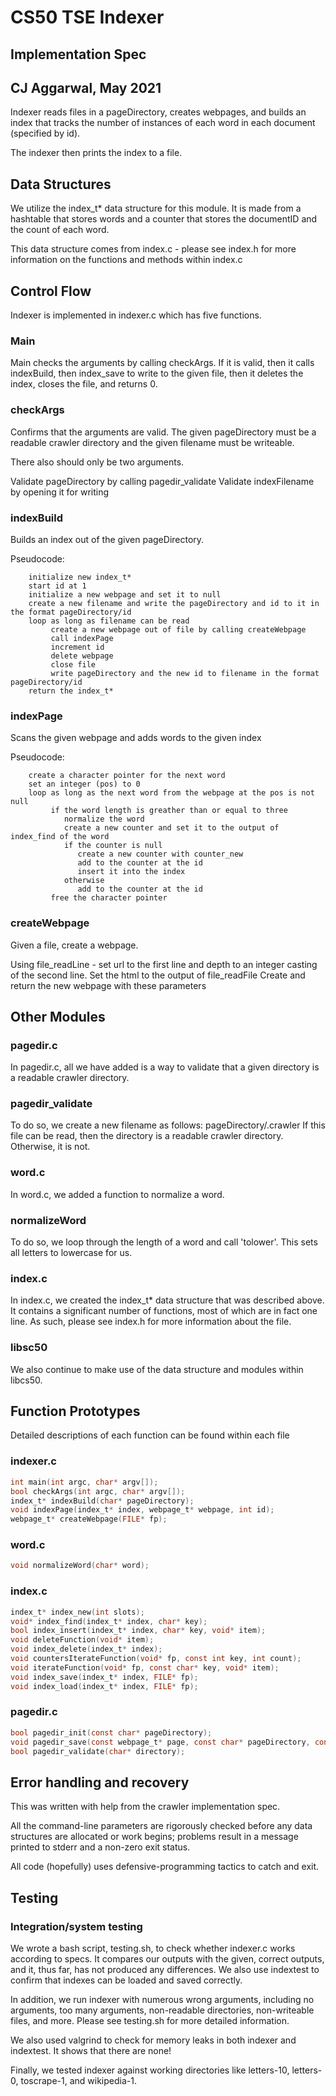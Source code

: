 # CS50 TSE Indexer
## Implementation Spec

## CJ Aggarwal, May 2021

Indexer reads files in a pageDirectory, creates webpages, and builds an index that tracks the number of instances of each word in each document (specified by id).

The indexer then prints the index to a file.

## Data Structures

We utilize the index_t* data structure for this module. It is made from a hashtable that stores words and a counter that stores the documentID and the count of each word.

This data structure comes from index.c - please see index.h for more information on the functions and methods within index.c

## Control Flow

Indexer is implemented in indexer.c which has five functions.

### Main

Main checks the arguments by calling checkArgs. If it is valid, then it calls indexBuild, then index_save to write to the given file, then it deletes the index, closes the file, and returns 0.

### checkArgs

Confirms that the arguments are valid. The given pageDirectory must be a readable crawler directory and the given filename must be writeable.

There also should only be two arguments.

Validate pageDirectory by calling pagedir_validate
Validate indexFilename by opening it for writing

### indexBuild

Builds an index out of the given pageDirectory.

Pseudocode:

        initialize new index_t*
        start id at 1
        initialize a new webpage and set it to null
        create a new filename and write the pageDirectory and id to it in the format pageDirectory/id
        loop as long as filename can be read
             create a new webpage out of file by calling createWebpage
             call indexPage
             increment id
             delete webpage
             close file
             write pageDirectory and the new id to filename in the format pageDirectory/id
        return the index_t*

### indexPage

Scans the given webpage and adds words to the given index

Pseudocode:

        create a character pointer for the next word
        set an integer (pos) to 0
        loop as long as the next word from the webpage at the pos is not null
             if the word length is greather than or equal to three
                normalize the word
                create a new counter and set it to the output of index_find of the word
                if the counter is null
                   create a new counter with counter_new
                   add to the counter at the id
                   insert it into the index
                otherwise
                   add to the counter at the id
             free the character pointer

### createWebpage

Given a file, create a webpage.

Using file_readLine - set url to the first line and depth to an integer casting of the second line.
Set the html to the output of file_readFile
Create and return the new webpage with these parameters

## Other Modules

### pagedir.c

In pagedir.c, all we have added is a way to validate that a given directory is a readable crawler directory.

### pagedir_validate

To do so, we create a new filename as follows: pageDirectory/.crawler
If this file can be read, then the directory is a readable crawler directory. Otherwise, it is not.

### word.c

In word.c, we added a function to normalize a word.

### normalizeWord

To do so, we loop through the length of a word and call 'tolower'. This sets all letters to lowercase for us.

### index.c

In index.c, we created the index_t* data structure that was described above. It contains a significant number of functions, most of which are in fact one line. As such, please see index.h for more information about the file.

### libsc50

We also continue to make use of the data structure and modules within libcs50.

## Function Prototypes

Detailed descriptions of each function can be found within each file

### indexer.c

```c
int main(int argc, char* argv[]);
bool checkArgs(int argc, char* argv[]);
index_t* indexBuild(char* pageDirectory);
void indexPage(index_t* index, webpage_t* webpage, int id);
webpage_t* createWebpage(FILE* fp);
```

### word.c

```c
void normalizeWord(char* word);
```

### index.c

```c
index_t* index_new(int slots);
void* index_find(index_t* index, char* key);
bool index_insert(index_t* index, char* key, void* item);
void deleteFunction(void* item);
void index_delete(index_t* index);
void countersIterateFunction(void* fp, const int key, int count);
void iterateFunction(void* fp, const char* key, void* item);
void index_save(index_t* index, FILE* fp);
void index_load(index_t* index, FILE* fp);
```

### pagedir.c

```c
bool pagedir_init(const char* pageDirectory);
void pagedir_save(const webpage_t* page, const char* pageDirectory, const int docID);
bool pagedir_validate(char* directory);
```

## Error handling and recovery

This was written with help from the crawler implementation spec.

All the command-line parameters are rigorously checked before any data structures are allocated or work begins; problems result in a message printed to stderr and a non-zero exit status.

All code (hopefully) uses defensive-programming tactics to catch and exit.

## Testing

### Integration/system testing

We wrote a bash script, testing.sh, to check whether indexer.c works according to specs. It compares our outputs with the given, correct outputs, and it, thus far, has not produced any differences. We also use indextest to confirm that indexes can be loaded and saved correctly.

In addition, we run indexer with numerous wrong arguments, including no arguments, too many arguments, non-readable directories, non-writeable files, and more. Please see testing.sh for more detailed information.

We also used valgrind to check for memory leaks in both indexer and indextest. It shows that there are none!

Finally, we tested indexer against working directories like letters-10, letters-0, toscrape-1, and wikipedia-1.